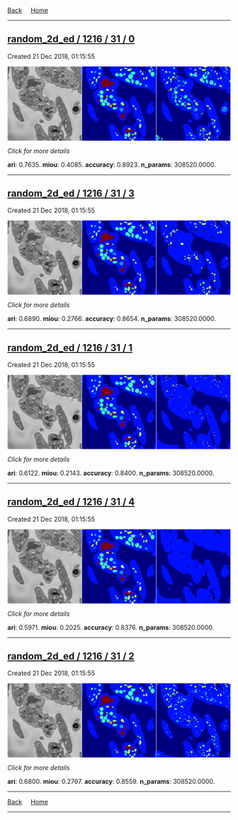 
[Back](..)&nbsp;&nbsp;&nbsp;&nbsp;&nbsp;[Home](https://leapmanlab.github.io/snapshots)

---

<div class="summary"><a href="0"><h2>random_2d_ed / 1216 / 31 / 0</h2></a><p>Created 21 Dec 2018, 01:15:55
</p><a href="0"><img src="0/media/summary.png" align="center"></a><p>
<i>Click for more details</i>
</p></div>

**ari**: 0.7635. **miou**: 0.4085. **accuracy**: 0.8923. **n_params**: 308520.0000. 

---

<div class="summary"><a href="3"><h2>random_2d_ed / 1216 / 31 / 3</h2></a><p>Created 21 Dec 2018, 01:15:55
</p><a href="3"><img src="3/media/summary.png" align="center"></a><p>
<i>Click for more details</i>
</p></div>

**ari**: 0.6890. **miou**: 0.2766. **accuracy**: 0.8654. **n_params**: 308520.0000. 

---

<div class="summary"><a href="1"><h2>random_2d_ed / 1216 / 31 / 1</h2></a><p>Created 21 Dec 2018, 01:15:55
</p><a href="1"><img src="1/media/summary.png" align="center"></a><p>
<i>Click for more details</i>
</p></div>

**ari**: 0.6122. **miou**: 0.2143. **accuracy**: 0.8400. **n_params**: 308520.0000. 

---

<div class="summary"><a href="4"><h2>random_2d_ed / 1216 / 31 / 4</h2></a><p>Created 21 Dec 2018, 01:15:55
</p><a href="4"><img src="4/media/summary.png" align="center"></a><p>
<i>Click for more details</i>
</p></div>

**ari**: 0.5971. **miou**: 0.2025. **accuracy**: 0.8376. **n_params**: 308520.0000. 

---

<div class="summary"><a href="2"><h2>random_2d_ed / 1216 / 31 / 2</h2></a><p>Created 21 Dec 2018, 01:15:55
</p><a href="2"><img src="2/media/summary.png" align="center"></a><p>
<i>Click for more details</i>
</p></div>

**ari**: 0.6800. **miou**: 0.2767. **accuracy**: 0.8559. **n_params**: 308520.0000. 

---

[Back](..)&nbsp;&nbsp;&nbsp;&nbsp;&nbsp;[Home](https://leapmanlab.github.io/snapshots)

---